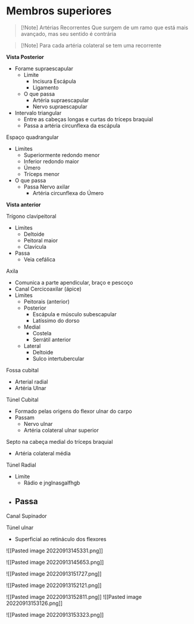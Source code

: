 # Membros superiores

>[!Note] Artérias Recorrentes
>Que surgem de um ramo que está mais avançado, mas seu sentido é contrária

>[!Note] Para cada artéria colateral se tem uma recorrente

**Vista Posterior**
- Forame supraescapular
	- Limite
		- Incisura Escápula
		- Ligamento
	- O que passa
		- Artéria supraescapular
		- Nervo supraescapular
- Intervalo triangular
	- Entre as cabeças longas e curtas do tríceps braquial
	- Passa a artéria circunflexa da escápula

Espaço quadrangular
- Limites
	- Superiormente redondo menor
	- Inferior redondo maior
	- Úmero
	- Tríceps menor
- O que passa
	- Passa Nervo axilar
		- Artéria circunflexa do Úmero

**Vista anterior**

Trígono clavipeitoral
- Limites
	- Deltoide
	- Peitoral maior
	- Clavícula
- Passa
	- Veia cefálica


Axila
- Comunica a parte apendicular, braço e pescoço
- Canal Cercicoaxilar (ápice)
- Limites
	- Peitorais (anterior)
	- Posterior
		- Escápula e músculo subescapular
		- Latíssimo do dorso
	- Medial
		- Costela
		- Serrátil anterior
	- Lateral
		- Deltoide
		- Sulco intertubercular


Fossa cubital
- Arterial radial
- Artéria Ulnar


Túnel Cubital
- Formado pelas origens do flexor ulnar do carpo
- Passam
	- Nervo ulnar
	- Artéria colateral ulnar superior


Septo na cabeça medial do tríceps braquial


- Artéria colateral média

Túnel Radial
- Limite
	- Rádio e jnglnasgalfhgb
- Passa
	- 

Canal Supinador



Túnel ulnar
- Superficial ao retináculo dos flexores

![[Pasted image 20220913145331.png]]

![[Pasted image 20220913145653.png]]

![[Pasted image 20220913151727.png]]

![[Pasted image 20220913152121.png]]


![[Pasted image 20220913152811.png]]
![[Pasted image 20220913153126.png]]

![[Pasted image 20220913153323.png]]